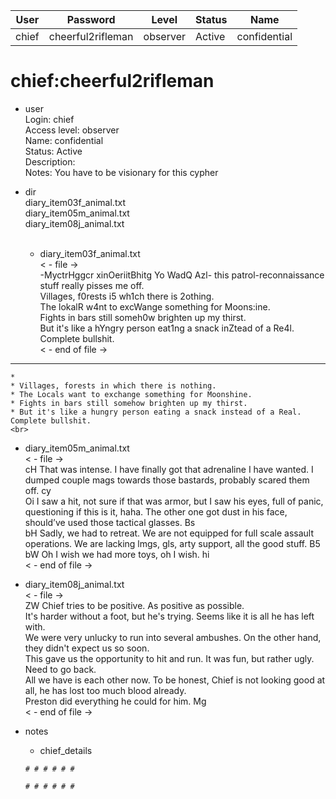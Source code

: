 | User         | Password                          | Level    | Status     | Name          |  
|--------------|-----------------------------------|----------|------------|---------------|    
| chief        | cheerful2rifleman                 | observer | Active     | confidential  | 

# chief:cheerful2rifleman  
* user  
	Login: chief  <br>
	Access level: observer <br>
  Name: confidential <br>
	Status: Active  <br>
	Description: <br>
	Notes: You have to be visionary for this cypher <br>

* dir <br>
  diary_item03f_animal.txt <br>
  diary_item05m_animal.txt <br>
  diary_item08j_animal.txt <br>
  <br>
  * diary_item03f_animal.txt<br>
    < - file -> <br>
    -MyctrHggcr xinOeriitBhitg Yo WadQ Azl- this patrol-reconnaissance stuff really pisses me off.<br>
    Villages, f0rests i5 wh1ch there is 2othing.<br>
    The lokalR w4nt to excWange something for Moons:ine.<br>
    Fights in bars still someh0w brighten up my thirst.<br>
    But it's like a hYngry person eat1ng a snack inZtead of a Re4l. Complete bullshit.<br>
    < - end of file -><br>
---
	*
	* Villages, forests in which there is nothing.
	* The Locals want to exchange something for Moonshine.
	* Fights in bars still somehow brighten up my thirst.
	* But it's like a hungry person eating a snack instead of a Real. Complete bullshit.
    <br>
  * diary_item05m_animal.txt<br>
    < - file -><br>
    cH That was intense. I have finally got that adrenaline I have wanted. I dumped couple mags towards those bastards, probably scared them off. cy<br>
    Oi I saw a hit, not sure if that was armor, but I saw his eyes, full of panic, questioning if this is it, haha. The other one got dust in his face, should’ve used those tactical glasses. Bs<br>
    bH Sadly, we had to retreat. We are not equipped for full scale assault operations. We are lacking lmgs, gls, arty support, all the good stuff. B5<br>
    bW Oh I wish we had more toys, oh I wish. hi<br>
    < - end of file -><br>
    
  * diary_item08j_animal.txt<br>
    < - file -><br>
    ZW Chief tries to be positive. As positive as possible.<br>
    It's harder without a foot, but he's trying. Seems like it is all he has left with.<br>
    We were very unlucky to run into several ambushes. On the other hand, they didn't expect us so soon.<br>
    This gave us the opportunity to hit and run. It was fun, but rather ugly. Need to go back.<br>
    All we have is each other now. To be honest, Chief is not looking good at all, he has lost too much blood already.<br>
    Preston did everything he could for him. Mg<br>
    < - end of file -><br>

* notes <br>
	*  chief_details
     ```
     # # # # # #
     
     # # # # # #
     ```
